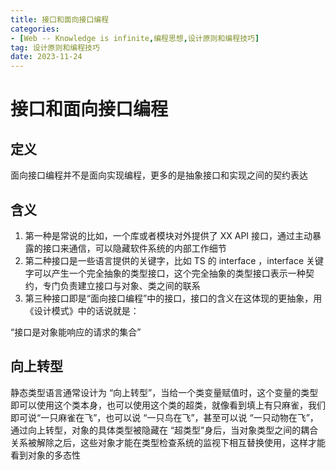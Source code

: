```yaml
---
title: 接口和面向接口编程
categories: 
- [Web -- Knowledge is infinite,编程思想,设计原则和编程技巧]
tag: 设计原则和编程技巧
date: 2023-11-24
---
```

# 接口和面向接口编程
## 定义
面向接口编程并不是面向实现编程，更多的是抽象接口和实现之间的契约表达
## 含义

1. 第一种是常说的比如，一个库或者模块对外提供了 XX API 接口，通过主动暴露的接口来通信，可以隐藏软件系统的内部工作细节
2. 第二种接口是一些语言提供的关键字，比如 TS 的 interface ，interface 关键字可以产生一个完全抽象的类型接口，这个完全抽象的类型接口表示一种契约，专门负责建立接口与对象、类之间的联系
3. 第三种接口即是“面向接口编程”中的接口，接口的含义在这体现的更抽象，用《设计模式》中的话说就是：

“接口是对象能响应的请求的集合”
## 向上转型
静态类型语言通常设计为 “向上转型”，当给一个类变量赋值时，这个变量的类型即可以使用这个类本身，也可以使用这个类的超类，就像看到填上有只麻雀，我们即可说“一只麻雀在飞”，也可以说 “一只鸟在飞”，甚至可以说 “一只动物在飞”，通过向上转型，对象的具体类型被隐藏在 “超类型”身后，当对象类型之间的耦合关系被解除之后，这些对象才能在类型检查系统的监视下相互替换使用，这样才能看到对象的多态性
